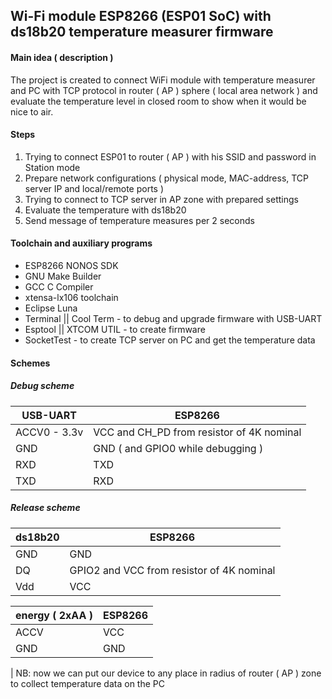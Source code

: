 ## Wi-Fi module ESP8266 (ESP01 SoC) with ds18b20 temperature measurer firmware

#### Main idea ( description )
The project is created to connect WiFi module with temperature measurer and PC with TCP protocol in router ( AP ) sphere ( local area network ) and evaluate the temperature level in closed room to show when it would be nice to air.

#### Steps
1. Trying to connect ESP01 to router ( AP ) with his SSID and password in Station mode
1. Prepare network configurations ( physical mode, MAC-address, TCP server IP and local/remote ports )
1. Trying to connect to TCP server in AP zone with prepared settings
1. Evaluate the temperature with ds18b20
1. Send message of temperature measures per 2 seconds

#### Toolchain and auxiliary programs
* ESP8266 NONOS SDK
* GNU Make Builder
* GCC C Compiler
* xtensa-lx106 toolchain
* Eclipse Luna
* Terminal || Cool Term - to debug and upgrade firmware with USB-UART
* Esptool || XTCOM UTIL - to create firmware
* SocketTest - to create TCP server on PC and get the temperature data

#### Schemes

##### Debug scheme
| USB-UART | ESP8266 |
| --- | --- |
| ACCV0 - 3.3v | VCC and CH_PD from resistor of 4K nominal |
| GND | GND ( and GPIO0 while debugging ) |
| RXD | TXD |
| TXD | RXD |

##### Release scheme
| ds18b20 | ESP8266 |
| --- | --- |
| GND | GND |
| DQ | GPIO2 and VCC from resistor of 4K nominal  |
| Vdd | VCC |

| energy ( 2xAA ) | ESP8266 |
| --- | --- |
| ACCV | VCC |
| GND | GND  |

| NB: now we can put our device to any place in radius of router ( AP ) zone to collect temperature data on the PC
